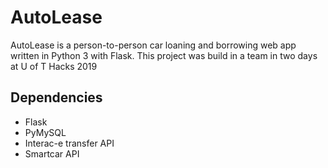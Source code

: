 # AutoLease

AutoLease is a person-to-person car loaning and borrowing web app written in Python 3 with Flask.
This project was build in a team in two days at U of T Hacks 2019

## Dependencies
* Flask
* PyMySQL
* Interac-e transfer API
* Smartcar API
